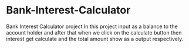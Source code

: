 # Bank-Interest-Calculator
Bank Interest Calculator project
In this project input as a balance to the account holder and after that when we click on the calculate button then interest get calculate and the total amount show as a output respectively.
